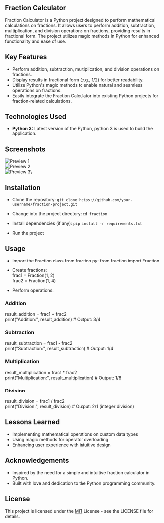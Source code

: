 

## Fraction Calculator

Fraction Calculator is a Python project designed to perform mathematical calculations on fractions. It allows users to perform addition, subtraction, multiplication, and division operations on fractions, providing results in fractional form. The project utilizes magic methods in Python for enhanced functionality and ease of use.


## Key Features
- Perform addition, subtraction, multiplication, and division operations on fractions.
- Display results in fractional form (e.g., 1/2) for better readability.
- Utilize Python's magic methods to enable natural and seamless operations on fractions.
- Easily integrate the Fraction Calculator into existing Python projects for fraction-related calculations.

  
## Technologies Used
- **Python 3:** Latest version of the Python, python 3 is used to build the application.


## Screenshots
![Preview 1](https://github.com/RaghavRD/Fraction-Calculator/assets/108291726/18e2dce9-fd04-47ee-a4a2-818317d4e2eb)\
![Preview 2](https://github.com/RaghavRD/Fraction-Calculator/assets/108291726/50affd01-7631-497d-8627-2a4e4942c485)\
![Preview 3](https://github.com/RaghavRD/Fraction-Calculator/assets/108291726/1cbad2c3-36b5-481c-b9d6-29cfabda9fc1)\


## Installation

- Clone the repository:
    `git clone https://github.com/your-username/fraction-project.git`

- Change into the project directory:
    `cd fraction`

- Install dependencies (if any):
    `pip install -r requirements.txt`

- Run the project


## Usage
- Import the Fraction class from fraction.py:
from fraction import Fraction

- Create fractions:\
frac1 = Fraction(1, 2)\
frac2 = Fraction(1, 4)

- Perform operations:
### Addition
result_addition = frac1 + frac2\
print("Addition:", result_addition)  # Output: 3/4

### Subtraction
result_subtraction = frac1 - frac2\
print("Subtraction:", result_subtraction)  # Output: 1/4

### Multiplication
result_multiplication = frac1 * frac2\
print("Multiplication:", result_multiplication)  # Output: 1/8

### Division
result_division = frac1 / frac2\
print("Division:", result_division)  # Output: 2/1 (integer division)


## Lessons Learned
- Implementing mathematical operations on custom data types
- Using magic methods for operator overloading
- Enhancing user experience with intuitive design


## Acknowledgements
- Inspired by the need for a simple and intuitive fraction calculator in Python.
- Built with love and dedication to the Python programming community.

  
## License
This project is licensed under the [MIT](https://choosealicense.com/licenses/mit/) License - see the LICENSE file for details.

